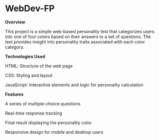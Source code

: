 # WebDev-FP

**Overview**

This project is a simple web-based personality test that categorizes users into one of four colors based on their answers to a set of questions. The test provides insight into personality traits associated with each color category.

**Technologies Used**

HTML: Structure of the web page

CSS: Styling and layout

JavaScript: Interactive elements and logic for personality calculation

**Features**

A series of multiple-choice questions

Real-time response tracking

Final result displaying the personality color

Responsive design for mobile and desktop users
